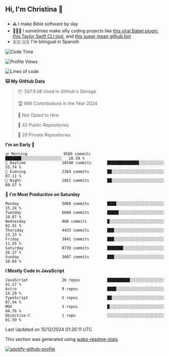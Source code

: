 ## Hi, I'm Christina 👋

- ⛪️ I make Bible software by day
- 👩🏼‍💻 I sometimes make silly coding projects like [this viral Babel plugin](https://www.instagram.com/reel/Cxvwz76vBus/), [this Taylor Swift CLI tool](https://github.com/christina-de-martinez/swift-commits), and [this super mean github bot](https://github.com/christina-de-martinez/roast-my-code)
- 🇪🇸 🇺🇸 I'm bilingual in Spanish

<!--START_SECTION:waka-->
![Code Time](http://img.shields.io/badge/Code%20Time-39%20hrs%2054%20mins-blue)

![Profile Views](http://img.shields.io/badge/Profile%20Views-0-blue)

![Lines of code](https://img.shields.io/badge/From%20Hello%20World%20I%27ve%20Written-21.8%20million%20lines%20of%20code-blue)

**🐱 My GitHub Data** 

> 📦 347.9 kB Used in GitHub's Storage 
 > 
> 🏆 899 Contributions in the Year 2024
 > 
> 🚫 Not Opted to Hire
 > 
> 📜 42 Public Repositories 
 > 
> 🔑 29 Private Repositories 
 > 
**I'm an Early 🐤** 

```text
🌞 Morning                9509 commits        ███████░░░░░░░░░░░░░░░░░░   28.59 % 
🌆 Daytime                18540 commits       ██████████████░░░░░░░░░░░   55.74 % 
🌃 Evening                2364 commits        ██░░░░░░░░░░░░░░░░░░░░░░░   07.11 % 
🌙 Night                  2851 commits        ██░░░░░░░░░░░░░░░░░░░░░░░   08.57 % 
```
📅 **I'm Most Productive on Saturday** 

```text
Monday                   5068 commits        ████░░░░░░░░░░░░░░░░░░░░░   15.24 % 
Tuesday                  6608 commits        █████░░░░░░░░░░░░░░░░░░░░   19.87 % 
Wednesday                968 commits         █░░░░░░░░░░░░░░░░░░░░░░░░   02.91 % 
Thursday                 4433 commits        ███░░░░░░░░░░░░░░░░░░░░░░   13.33 % 
Friday                   3841 commits        ███░░░░░░░░░░░░░░░░░░░░░░   11.55 % 
Saturday                 8739 commits        ███████░░░░░░░░░░░░░░░░░░   26.27 % 
Sunday                   3607 commits        ███░░░░░░░░░░░░░░░░░░░░░░   10.84 % 
```


**I Mostly Code in JavaScript** 

```text
JavaScript               26 repos            ██████████░░░░░░░░░░░░░░░   41.27 % 
Astro                    9 repos             ████░░░░░░░░░░░░░░░░░░░░░   14.29 % 
TypeScript               5 repos             ██░░░░░░░░░░░░░░░░░░░░░░░   07.94 % 
MDX                      3 repos             █░░░░░░░░░░░░░░░░░░░░░░░░   04.76 % 
Objective-C              1 repo              ░░░░░░░░░░░░░░░░░░░░░░░░░   01.59 % 
```




 Last Updated on 15/12/2024 01:26:11 UTC
<!--END_SECTION:waka-->

This section was generated using [waka-readme-stats](https://github.com/anmol098/waka-readme-stats)

[![spotify-github-profile](https://spotify-github-profile.kittinanx.com/api/view?uid=1228436873&cover_image=true&theme=default&show_offline=false&background_color=121212&interchange=false&bar_color=53b14f&bar_color_cover=false)](https://spotify-github-profile.kittinanx.com/api/view?uid=1228436873&redirect=true)
